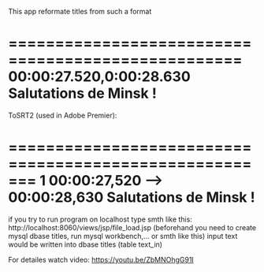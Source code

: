 This app reformate titles from such a format

===================================================
00:00:27.520,0:00:28.630		Salutations de Minsk !
=====================================================

ToSRT2 (used in Adobe Premier):

=======================================================
1 
00:00:27,520 --> 00:00:28,630 Salutations de Minsk !
==========================================================

if you try to run program on localhost type smth like this: http://localhost:8060/views/jsp/file_load.jsp
(beforehand you need to create mysql dbase titles, run mysql workbench,... or smth like this)
input text would be written into dbase titles (table text_in)

For detailes watch video:
https://youtu.be/ZbMNOhgG91I
